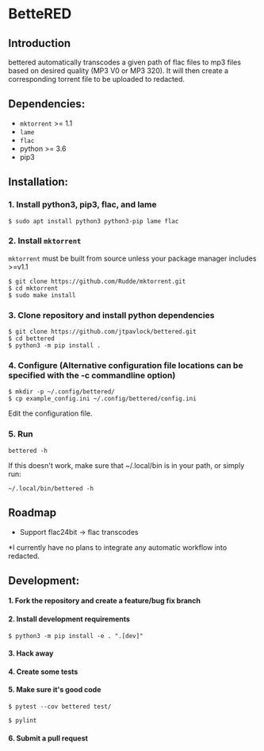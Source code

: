 # BetteRED

## Introduction
bettered automatically transcodes a given path of flac files to mp3 files
based on desired quality (MP3 V0 or MP3 320). It will then create a
corresponding torrent file to be uploaded to redacted.

## Dependencies:
  * `mktorrent` >= 1.1
  * `lame`
  * `flac`
  * python >= 3.6
  * pip3

## Installation:

### 1. Install python3, pip3, flac, and lame
`$ sudo apt install python3 python3-pip lame flac`

### 2. Install `mktorrent`
`mktorrent` must be built from source unless your package manager includes >=v1.1

~~~
$ git clone https://github.com/Rudde/mktorrent.git
$ cd mktorrent
$ sudo make install
~~~

### 3. Clone repository and install python dependencies

~~~
$ git clone https://github.com/jtpavlock/bettered.git
$ cd bettered
$ python3 -m pip install .
~~~

### 4. Configure (Alternative configuration file locations can be specified with the -c commandline option)

~~~
$ mkdir -p ~/.config/bettered/
$ cp example_config.ini ~/.config/bettered/config.ini
~~~

Edit the configuration file.

### 5. Run
`bettered -h`

If this doesn't work, make sure that ~/.local/bin is in your path, or simply run:

`~/.local/bin/bettered -h`

## Roadmap
  * Support flac24bit -> flac transcodes
  
*I currently have no plans to integrate any automatic workflow into redacted.
## Development:

#### 1. Fork the repository and create a feature/bug fix branch

#### 2. Install development requirements
`$ python3 -m pip install -e . ".[dev]"`

#### 3. Hack away
#### 4. Create some tests

#### 5. Make sure it's good code
`$ pytest --cov bettered test/`

`$ pylint`

#### 6. Submit a pull request
